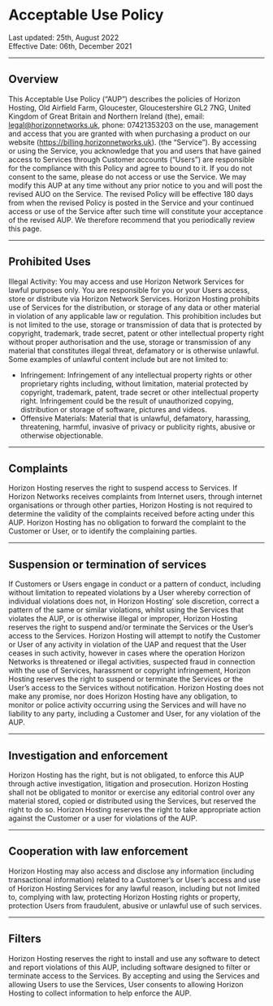 # Acceptable Use Policy

Last updated: 25th, August 2022 <br/>
Effective Date: 06th, December 2021

---

## Overview

This Acceptable Use Policy (“AUP”) describes the policies of Horizon Hosting, Old
Airfield Farm, Gloucester, Gloucestershire GL2 7NG, United Kingdom of Great
Britain and Northern Ireland (the), email: legal@horizonnetworks.uk, phone:
07421353203 on the use, management and access that you are granted with when
purchasing a product on our website (https://billing.horizonnetworks.uk). (the
“Service”). By accessing or using the Service, you acknowledge that you and users
that have gained access to Services through Customer accounts (“Users”) are
responsible for the compliance with this Policy and agree to bound to it. If you do not
consent to the same, please do not access or use the Service.
We may modify this AUP at any time without any prior notice to you and will post the
revised AUO on the Service. The revised Policy will be effective 180 days from when
the revised Policy is posted in the Service and your continued access or use of the
Service after such time will constitute your acceptance of the revised AUP. We
therefore recommend that you periodically review this page.

---

## Prohibited Uses

Illegal Activity: You may access and use Horizon Network Services for lawful
purposes only. You are responsible for you or your Users access, store or distribute
via Horizon Network Services. Horizon Hosting prohibits use of Services for the
distribution, or storage of any data or other material in violation of any applicable law
or regulation. This prohibition includes but is not limited to the use, storage or
transmission of data that is protected by copyright, trademark, trade secret, patent or
other intellectual property right without proper authorisation and the use, storage or
transmission of any material that constitutes illegal threat, defamatory or is otherwise
unlawful. Some examples of unlawful content include but are not limited to:
- Infringement: Infringement of any intellectual property rights or other
proprietary rights including, without limitation, material protected by copyright,
trademark, patent, trade secret or other intellectual property right.
Infringement could be the result of unauthorized copying, distribution or
storage of software, pictures and videos.
- Offensive Materials: Material that is unlawful, defamatory, harassing,
threatening, harmful, invasive of privacy or publicity rights, abusive or
otherwise objectionable.

---

## Complaints

Horizon Hosting reserves the right to suspend access to Services. If Horizon
Networks receives complaints from Internet users, through internet organisations or
through other parties, Horizon Hosting is not required to determine the validity of
the complaints received before acting under this AUP. Horizon Hosting has no
obligation to forward the complaint to the Customer or User, or to identify the
complaining parties.

---

## Suspension or termination of services

If Customers or Users engage in conduct or a pattern of conduct, including without
limitation to repeated violations by a User whereby correction of individual violations
does not, in Horizon Hosting’ sole discretion, correct a pattern of the same or
similar violations, whilst using the Services that violates the AUP, or is otherwise
illegal or improper, Horizon Hosting reserves the right to suspend and/or terminate
the Services or the User’s access to the Services. Horizon Hosting will attempt to
notify the Customer or User of any activity in violation of the UAP and request that
the User ceases in such activity, however in cases where the operation Horizon
Networks is threatened or illegal activities, suspected fraud in connection with the
use of Services, harassment or copyright infringement, Horizon Hosting reserves
the right to suspend or terminate the Services or the User’s access to the Services
without notification.
Horizon Hosting does not make any promise, nor does Horizon Hosting have any
obligation, to monitor or police activity occurring using the Services and will have no
liability to any party, including a Customer and User, for any violation of the AUP.

---

## Investigation and enforcement

Horizon Hosting has the right, but is not obligated, to enforce this AUP through
active investigation, litigation and prosecution. Horizon Hosting shall not be
obligated to monitor or exercise any editorial control over any material stored, copied
or distributed using the Services, but reserved the right to do so. Horizon Hosting
reserves the right to take appropriate action against the Customer or a user for
violations of the AUP.

---

## Cooperation with law enforcement

Horizon Hosting may also access and disclose any information (including
transactional information) related to a Customer’s or User’s access and use of
Horizon Hosting Services for any lawful reason, including but not limited to,
complying with law, protecting Horizon Hosting rights or property, protection Users
from fraudulent, abusive or unlawful use of such services.

---

## Filters

Horizon Hosting reserves the right to install and use any software to detect and
report violations of this AUP, including software designed to filter or terminate access
to the Services. By accepting and using the Services and allowing Users to use the
Services, User consents to allowing Horizon Hosting to collect information to help
enforce the AUP.
